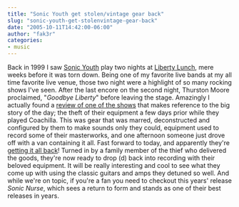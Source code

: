 ```yaml
---
title: "Sonic Youth get stolen/vintage gear back"
slug: "sonic-youth-get-stolenvintage-gear-back"
date: "2005-10-11T14:42:00-06:00"
author: "fak3r"
categories:
- music
---
```


Back in 1999 I saw [Sonic Youth](http://www.sonicyouth.com) play two nights at [Liberty Lunch](http://www.austinchronicle.com/issues/vol18/issue25/xtra.live_music_guide/feature.liberty.html), mere weeks before it was torn down.  Being one of my favorite live bands at my all time favorite live venue, those two night were a highlight of so many rocking shows I've seen. After the last encore on the second night, Thurston Moore proclaimed, "_Goodbye Liberty_" before leaving the stage.  Amazingly I actually found a [review of one of the shows](http://www.io.com/~bolsinga/dates/1999.html#sh431) that makes reference to the big story of the day; the theft of their equipment a few days prior while they played Coachilla.  This was gear that was marred, deconstructed and configured by them to make sounds only they could, equipment used to record some of their masterworks, and one afternoon someone just drove off with a van containing it all.  Fast forward to today, and apparently they're [getting it all back](http://www.pitchforkmedia.com/news/05-10/10.shtml#sonicyouth)!  Turned in by a family member of the thief who delivered the goods, they're now ready to drop (d) back into recording with their beloved equipment.  It will be really interesting and cool to see what they come up with using the classic guitars and amps they detuned so well.  And while we're on topic, if you're a fan you need to checkout this years' release _Sonic Nurse_, which sees a return to form and stands as one of their best releases in years.
